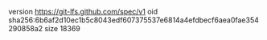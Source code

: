 version https://git-lfs.github.com/spec/v1
oid sha256:6b6af2d10ec1b5c8043edf607375537e6814a4efdbecf6aea0fae354290858a2
size 18369
